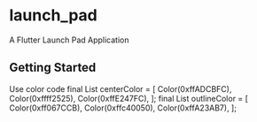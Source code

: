 # launch_pad

A Flutter Launch Pad Application

## Getting Started

Use color code
final List<Color> centerColor = [
    Color(0xffADCBFC),
    Color(0xffff2525),
    Color(0xffE247FC),
  ];
final List<Color> outlineColor = [
    Color(0xff067CCB),
    Color(0xffc40050),
    Color(0xffA23AB7),
  ];
